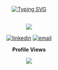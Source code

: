 <div align="center">

<a href="https://git.io/typing-svg"><img src="https://readme-typing-svg.demolab.com?font=Fira+Code&duration=3000&pause=1000&color=F7A915&center=true&vCenter=true&random=false&width=435&lines=Hi!+I'm+Branko+Muruaga" alt="Typing SVG" /></a>

  
<br>

<img  src="https://github-readme-stats.vercel.app/api?username=BrankoMuruaga&&show_icons=true&theme=radical"/>

<br>

<a href="https://www.linkedin.com/in/branko-muruaga-17b332249/"><img src="https://img.icons8.com/color/40/000000/linkedin.png" alt="linkedin"/></a>
<a href="mailto:muruagabranko253@gmail.com"><img src="https://img.icons8.com/color/40/000000/gmail.png" alt="email"/></a>
<p><b>Profile Views</b></p>
<img src="https://profile-counter.glitch.me/BrankoMuruaga/count.svg" />
</div>